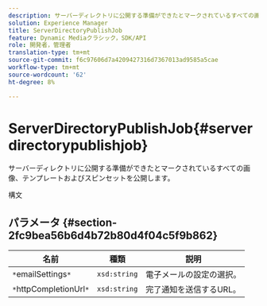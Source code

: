 ```yaml
---
description: サーバーディレクトリに公開する準備ができたとマークされているすべての画像、テンプレートおよびスピンセットを公開します。
solution: Experience Manager
title: ServerDirectoryPublishJob
feature: Dynamic Mediaクラシック，SDK/API
role: 開発者，管理者
translation-type: tm+mt
source-git-commit: f6c97606d7a4209427316d7367013ad9585a5cae
workflow-type: tm+mt
source-wordcount: '62'
ht-degree: 8%

---
```



# ServerDirectoryPublishJob{#serverdirectorypublishjob}

サーバーディレクトリに公開する準備ができたとマークされているすべての画像、テンプレートおよびスピンセットを公開します。

構文

## パラメータ {#section-2fc9bea56b6d4b72b80d4f04c5f9b862}

| 名前 | 種類 | 説明 |
|---|---|---|
| `*`emailSettings`*` | `xsd:string` | 電子メールの設定の選択。 |
| `*`httpCompletionUrl`*` | `xsd:string` | 完了通知を送信するURL。 |

